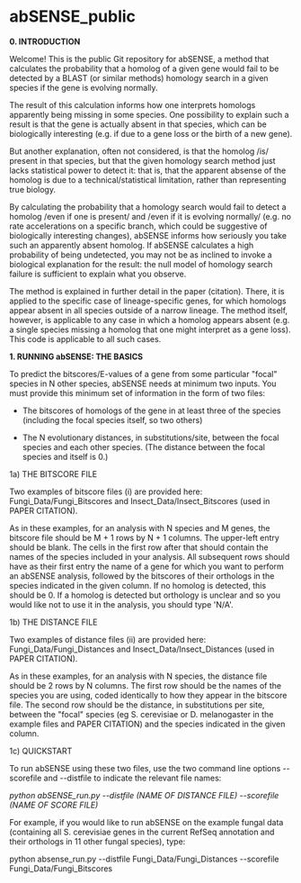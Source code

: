 # abSENSE_public

__0. INTRODUCTION__ 

Welcome! This is the public Git repository for abSENSE, a method that calculates the probability that a homolog of a given gene would fail to be detected by a BLAST (or similar methods) homology search in a given species if the gene is evolving normally. 

The result of this calculation informs how one interprets homologs apparently being missing in some species. One possibility to explain such a result is that the gene is actually absent in that species, which can be biologically interesting (e.g. if due to a gene loss or the birth of a new gene). 

But another explanation, often not considered, is that the homolog /is/ present in that species, but that the given homology search method just lacks statistical power to detect it: that is, that the apparent absense of the homolog is due to a technical/statistical limitation, rather than representing true biology.

By calculating the probability that a homology search would fail to detect a homolog /even if one is present/ and /even if it is evolving normally/ (e.g. no rate accelerations on a specific branch, which could be suggestive of biologically interesting changes), abSENSE informs how seriously you take such an apparently absent homolog. If abSENSE calculates a high probability of being undetected, you may not be as inclined to invoke a biological explanation for the result: the null model of homology search failure is sufficient to explain what you observe.

The method is explained in further detail in the paper (citation). There, it is applied to the specific case of lineage-specific genes, for which homologs appear absent in all species outside of a narrow lineage. The method itself, however, is applicable to any case in which a homolog appears absent (e.g. a single species missing a homolog that one might interpret as a gene loss). This code is applicable to all such cases. 

__1. RUNNING abSENSE: THE BASICS__

To predict the bitscores/E-values of a gene from some particular "focal" species in N other species, abSENSE needs at minimum two inputs. You must provide this minimum set of information in the form of two files:

- The bitscores of homologs of the gene in at least three of the  species (including the focal species itself, so two others)

- The N evolutionary distances, in substitutions/site, between the focal species and each other species. (The distance between the focal species and itself is 0.)

1a) THE BITSCORE FILE 

Two examples of bitscore files (i) are provided here: Fungi_Data/Fungi_Bitscores and Insect_Data/Insect_Bitscores (used in PAPER CITATION).

As in these examples, for an analysis with N species and M genes, the bitscore file should be M + 1 rows by N + 1 columns. The upper-left entry should be blank. The cells in the first row after that should contain the names of the species included in your analysis. All subsequent rows should have as their first entry the name of a gene for which you want to perform an abSENSE analysis, followed by the bitscores of their orthologs in the species indicated in the given column. 
If no homolog is detected, this should be 0. If a homolog is detected but orthology is unclear and so you would like not to use it in the analysis, you should type 'N/A'. 

1b) THE DISTANCE FILE 

Two examples of distance files (ii) are provided here: Fungi_Data/Fungi_Distances and Insect_Data/Insect_Distances (used in PAPER CITATION). 

As in these examples, for an analysis with N species, the distance file should be 2 rows by N columns. The first row should be the names of the species you are using, coded identically to how they appear in the bitscore file. The second row should be the distance, in substitutions per site, between the "focal" species (eg S. cerevisiae or D. melanogaster in the example files and PAPER CITATION) and the species indicated in the given column.

1c) QUICKSTART

To run abSENSE using these two files, use the two command line options --scorefile and --distfile to indicate the relevant file names: 

_python abSENSE_run.py --distfile (NAME OF DISTANCE FILE) --scorefile (NAME OF SCORE FILE)_ 

For example, if you would like to run abSENSE on the example fungal data (containing all S. cerevisiae genes in the current RefSeq annotation and their orthologs in 11 other fungal species), type: 

python absense_run.py --distfile Fungi_Data/Fungi_Distances --scorefile Fungi_Data/Fungi_Bitscores 


